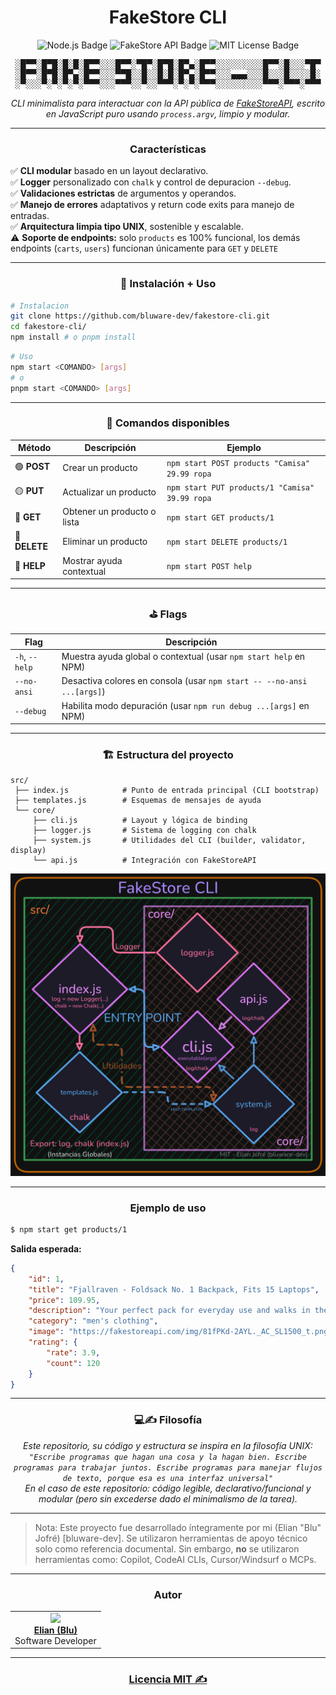 <h1 align="center"><b>FakeStore CLI</b></h1>
<p align="center">
  <img src="https://img.shields.io/badge/Node.js-20.x-339933?logo=node.js&logoColor=white" alt="Node.js Badge">
  <img src="https://img.shields.io/badge/FakeStoreAPI-Client-orange?logo=firebase&logoColor=white" alt="FakeStore API Badge">
  <img src="https://img.shields.io/badge/License-MIT-blue?logo=open-source-initiative&logoColor=white" alt="MIT License Badge">
</p>

<pre align="center">
░█▀▀░█▀█░█░█░█▀▀░░░█▀▀░▀█▀░█▀█░█▀▄░█▀▀░░░░░░░░░█▀▀░█░░░▀█▀
░█▀▀░█▀█░█▀▄░█▀▀░░░▀▀█░░█░░█░█░█▀▄░█▀▀░░░▄▄▄░░░█░░░█░░░░█░
░▀░░░▀░▀░▀░▀░▀▀▀░░░▀▀▀░░▀░░▀▀▀░▀░▀░▀▀▀░░░░░░░░░▀▀▀░▀▀▀░▀▀▀
</pre>

<p align="center">
<em>CLI minimalista para interactuar con la API pública de <a href="https://fakestoreapi.com">FakeStoreAPI</a>, escrito en JavaScript puro usando <code>process.argv</code>, limpio y modular.</em>
</p>

---

<h3 align="center">Características</h3>

<p align="center">

✅ <b>CLI modular</b> basado en un layout declarativo.<br>
✅ <b>Logger</b> personalizado con <code>chalk</code> y control de depuracion `--debug`.<br>
✅ <b>Validaciones estrictas</b> de argumentos y operandos.<br>
✅ <b>Manejo de errores</b> adaptativos y return code exits para manejo de entradas.<br>
✅ <b>Arquitectura limpia tipo UNIX</b>, sostenible y escalable.<br>
⚠️ <b>Soporte de endpoints:</b> solo `products` es 100% funcional, los demás endpoints (`carts`, `users`) funcionan únicamente para `GET` y `DELETE`<br>

</p>

---

<h3 align="center">📖 Instalación + Uso</h3>

```bash
# Instalacion
git clone https://github.com/bluware-dev/fakestore-cli.git
cd fakestore-cli/
npm install # o pnpm install
```

```bash
# Uso
npm start <COMANDO> [args]
# o
pnpm start <COMANDO> [args]
```

---

<div align="center">

<h3 align="center">📜 Comandos disponibles</h3>

| Método        | Descripción                 | Ejemplo                                        |
| ------------- | --------------------------- | ---------------------------------------------- |
| 🟢 **POST**   | Crear un producto           | `npm start POST products "Camisa" 29.99 ropa`  |
| 🟡 **PUT**    | Actualizar un producto      | `npm start PUT products/1 "Camisa" 39.99 ropa` |
| 🔵 **GET**    | Obtener un producto o lista | `npm start GET products/1`                     |
| 🔴 **DELETE** | Eliminar un producto        | `npm start DELETE products/1`                  |
| 🧩 **HELP**   | Mostrar ayuda contextual    | `npm start POST help`                          |

---

<h3 align="center">⛳️ Flags</h3>

| Flag           | Descripción                                                            |
| -------------- | ---------------------------------------------------------------------- |
| `-h`, `--help` | Muestra ayuda global o contextual (usar `npm start help` en NPM)       |
| `--no-ansi`    | Desactiva colores en consola (usar `npm start -- --no-ansi ...[args]`) |
| `--debug`      | Habilita modo depuración (usar `npm run debug ...[args]` en NPM)       |

</div>

---

<h3 align="center">🏗️ Estructura del proyecto</h3>

```
src/
 ├── index.js            # Punto de entrada principal (CLI bootstrap)
 ├── templates.js        # Esquemas de mensajes de ayuda
 └── core/
     ├── cli.js          # Layout y lógica de binding
     ├── logger.js       # Sistema de logging con chalk
     ├── system.js       # Utilidades del CLI (builder, validator, display)
     └── api.js          # Integración con FakeStoreAPI
```

<p align="center">
  <img src="docs/fakestore-cli-flow.png" alt="Diagrama de flujo modular" max-width="75%">
</p>

---

<h3 align="center">Ejemplo de uso</h3>

```bash
$ npm start get products/1
```

**Salida esperada:**

```json
{
	"id": 1,
	"title": "Fjallraven - Foldsack No. 1 Backpack, Fits 15 Laptops",
	"price": 109.95,
	"description": "Your perfect pack for everyday use and walks in the forest. Stash your laptop (up to 15 inches) in the padded sleeve, your everyday",
	"category": "men's clothing",
	"image": "https://fakestoreapi.com/img/81fPKd-2AYL._AC_SL1500_t.png",
	"rating": {
		"rate": 3.9,
		"count": 120
	}
}
```

---

<h3 align="center">💻️✍️ Filosofía</h3>

<p align="center">
<em>
Este repositorio, su código y estructura se inspira en la filosofía UNIX: 
</br>
<code>"Escribe programas que hagan una cosa y la hagan bien. Escribe programas para trabajar juntos. Escribe programas para manejar flujos de texto, porque esa es una interfaz universal"</code>
</br>
En el caso de este repositorio: código legible, declarativo/funcional y modular (pero sin excederse dado el minimalismo de la tarea).
</em>
</p>

---

> Nota: Este proyecto fue desarrollado íntegramente por mi (Elian "Blu" Jofré) [bluware-dev]. Se utilizaron herramientas de apoyo técnico solo como referencia documental. Sin embargo, **no** se utilizaron herramientas como: Copilot, CodeAI CLIs, Cursor/Windsurf o MCPs.

---

<h3 align="center">Autor</h3>

<table align="center">
	<tr>
		<td align="center">
			<a href="https://github.com/bluware-dev"><img src="https://github.com/bluware-dev.png" width="125px;"/><br /><b>Elian (Blu)</b></a><br/>Software Developer
		</td>
	</tr>
</table>

---

<h3 align="center">
	<a href="LICENSE">Licencia MIT ✍️</a>
</h3>
